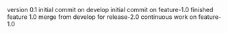 version 0.1 
initial commit on develop
initial commit on feature-1.0
finished feature 1.0 
merge from develop for release-2.0
continuous work on feature-1.0